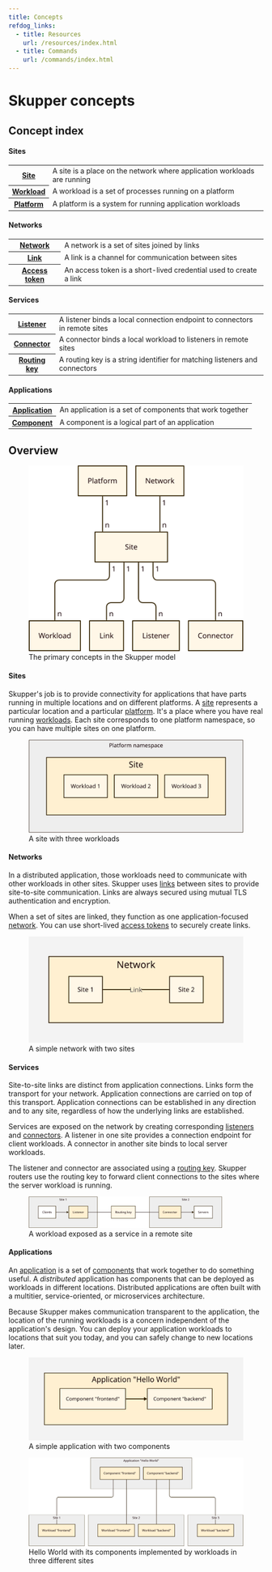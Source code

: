 ```yaml
---
title: Concepts
refdog_links:
  - title: Resources
    url: /resources/index.html
  - title: Commands
    url: /commands/index.html
---
```


# Skupper concepts

## Concept index

<div class="index">

#### Sites

<table class="objects">
<tr><th><a href="{{site.prefix}}/concepts/site.html">Site</a></th><td>A site is a place on the network where application workloads are running</td></tr>
<tr><th><a href="{{site.prefix}}/concepts/workload.html">Workload</a></th><td>A workload is a set of processes running on a platform</td></tr>
<tr><th><a href="{{site.prefix}}/concepts/platform.html">Platform</a></th><td>A platform is a system for running application workloads</td></tr>
</table>

#### Networks

<table class="objects">
<tr><th><a href="{{site.prefix}}/concepts/network.html">Network</a></th><td>A network is a set of sites joined by links</td></tr>
<tr><th><a href="{{site.prefix}}/concepts/link.html">Link</a></th><td>A link is a channel for communication between sites</td></tr>
<tr><th><a href="{{site.prefix}}/concepts/access-token.html">Access token</a></th><td>An access token is a short-lived credential used to create a link</td></tr>
</table>

#### Services

<table class="objects">
<tr><th><a href="{{site.prefix}}/concepts/listener.html">Listener</a></th><td>A listener binds a local connection endpoint to connectors in remote sites</td></tr>
<tr><th><a href="{{site.prefix}}/concepts/connector.html">Connector</a></th><td>A connector binds a local workload to listeners in remote sites</td></tr>
<tr><th><a href="{{site.prefix}}/concepts/routing-key.html">Routing key</a></th><td>A routing key is a string identifier for matching listeners and connectors</td></tr>
</table>

#### Applications

<table class="objects">
<tr><th><a href="{{site.prefix}}/concepts/application.html">Application</a></th><td>An application is a set of components that work together</td></tr>
<tr><th><a href="{{site.prefix}}/concepts/component.html">Component</a></th><td>A component is a logical part of an application</td></tr>
</table>

</div>

## Overview

<figure>
  <img src="images/overview-model.svg"/>
  <figcaption>The primary concepts in the Skupper model</figcaption>
</figure>

#### Sites

Skupper's job is to provide connectivity for applications that have
parts running in multiple locations and on different platforms.  A
[site](site.html) represents a particular location and a particular
[platform](platform.html).  It's a place where you have real running
[workloads](workload.html).  Each site corresponds to one platform
namespace, so you can have multiple sites on one platform.

<figure>
  <img src="images/site-1.svg"/>
  <figcaption>A site with three workloads</figcaption>
</figure>

#### Networks

In a distributed application, those workloads need to communicate with
other workloads in other sites.  Skupper uses [links](link.html)
between sites to provide site-to-site communication.  Links are always
secured using mutual TLS authentication and encryption.

When a set of sites are linked, they function as one
application-focused [network](network.html).  You can use short-lived
[access tokens](access-token.html) to securely create links.

<figure>
  <img src="images/network-1.svg"/>
  <figcaption>A simple network with two sites</figcaption>
</figure>

#### Services

Site-to-site links are distinct from application connections.  Links
form the transport for your network. Application connections are
carried on top of this transport. Application connections can be
established in any direction and to any site, regardless of how the
underlying links are established.

Services are exposed on the network by creating corresponding
[listeners](listener.html) and [connectors](connector.html).  A
listener in one site provides a connection endpoint for client
workloads.  A connector in another site binds to local server
workloads.

The listener and connector are associated using a [routing
key](routing-key.html).  Skupper routers use the routing key to
forward client connections to the sites where the server workload is
running.

<figure>
  <img src="images/routing-key-1.svg" style="max-width: 90%;"/>
  <figcaption>A workload exposed as a service in a remote site</figcaption>
</figure>

#### Applications

An [application](application.html) is a set of
[components](component.html) that work together to do something
useful. A *distributed* application has components that can be
deployed as workloads in different locations. Distributed applications
are often built with a multitier, service-oriented, or microservices
architecture.

Because Skupper makes communication transparent to the application,
the location of the running workloads is a concern independent of the
application's design. You can deploy your application workloads to
locations that suit you today, and you can safely change to new
locations later.

<figure>
  <img src="images/application-1.svg"/>
  <figcaption>A simple application with two components</figcaption>
</figure>

<figure>
  <img src="images/component-2.svg"/>
  <figcaption>Hello World with its components implemented by
  workloads in three different sites</figcaption>
</figure>
